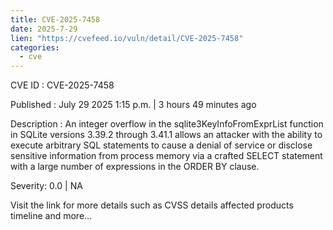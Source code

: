 ```yaml
--- 
title: CVE-2025-7458
date: 2025-7-29
lien: "https://cvefeed.io/vuln/detail/CVE-2025-7458"
categories:
  - cve
---
```


CVE ID : CVE-2025-7458

Published :  July 29
2025
1:15 p.m. | 3 hours
49 minutes ago

Description : An integer overflow in the sqlite3KeyInfoFromExprList function in SQLite versions 3.39.2 through 3.41.1 allows an attacker with the ability to execute arbitrary SQL statements to cause a denial of service or disclose sensitive information from process memory via a crafted SELECT statement with a large number of expressions in the ORDER BY clause.

Severity: 0.0 | NA

Visit the link for more details
such as CVSS details
affected products
timeline
and more...
